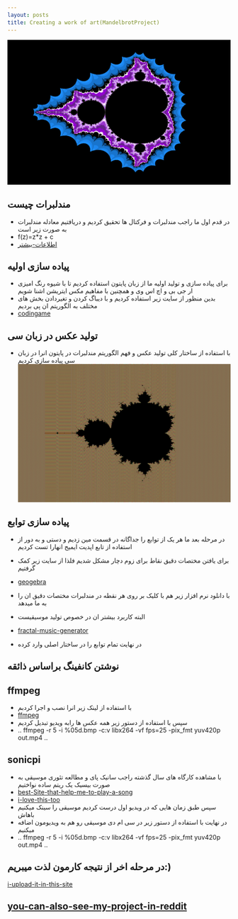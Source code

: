 ```yaml
---
layout: posts
title: Creating a work of art(MandelbrotProject)
---
```

!["picture-of-my-finalProject"](../assets/images/27.jpg)
## مندلبرات چیست
- در قدم اول ما راجب مندلبرات و فرکتال ها تحقیق کردیم و دریافتیم معادله مندلبرات به صورت زیر است
- f(z)=z*z + c
- [اطلاعات-بیشتر](https://en.wikipedia.org/wiki/Mandelbrot_set)
## پیاده سازی اولیه
- برای پیاده سازی و تولید اولیه ما از زبان پایتون استفاده کردیم تا با شیوه رنگ امیزی ار جی بی و اچ اس وی و همچنین با مفاهیم مکس ایتریشن اشنا شویم
- بدین منظور از سایت زیر استفاده کردیم و با دیباگ کردن و تغیردادن بخش های مختلف  به الگوریتم ان پی بردیم 
- [codingame](https://www.codingame.com/playgrounds/2358/how-to-plot-the-mandelbrot-set/mandelbrot-set)
## تولید عکس در زبان سی
- با استفاده از ساختار کلی تولید عکس و فهم الگوریتم مندلبرات در پایتون انرا در زبان سی پیاده سازی کردیم
!["my-first-mandelbrot-in-C"](../assets/images/28.jpg)
## پیاده سازی توابع
- در مرحله بعد ما هر یک از توابع را جداگانه در قسمت مین زدیم و دستی و به دور از استفاده از تابع اپدیت ایمیج انهارا تست کردیم
- برای یافتن مختصات دقیق نقاط برای زوم دچار مشکل شدیم فلذا از سایت زیر کمک گرفتیم
- [geogebra](https://www.geogebra.org/m/mfewjrek)
- با دانلود نرم افزار زیر هم با کلیک بر روی هر نقطه در مندلبرات مختصات دقیق ان را به ما میدهد
- البته کاربرد بیشتر ان در خصوص تولید موسیقیست
- [fractal-music-generator](https://betazeta.itch.io/fractal-music-generator)

- در نهایت تمام توابع را در ساختار اصلی وارد کرده 
## نوشتن کانفینگ براساس ذائقه
## ffmpeg
- با استفاده از لینک زیر انرا نصب و اجرا کردبم
- [ffmpeg](https://www.wikihow.com/Install-FFmpeg-on-Windows)
- سپس با استفاده از دستور زیر همه عکس ها رابه ویدیو تبدیل کردیم
- .. ffmpeg -r 5 -i %05d.bmp -c:v libx264 -vf fps=25 -pix_fmt yuv420p out.mp4 ..
## sonicpi
- با مشاهده کارگاه های سال گذشته راجب سانیک پای و مطالعه تئوری موسیقی به صورت بیسیک یک ریتم ساده نواختیم
- [best-Site-that-help-me-to-play-a-song](https://latouchemusicale.com/en/best-piano-songs-with-easy-chords/)
- [i-love-this-too](https://sonic-pi.mehackit.org/exercises/en/09-keys-chords-and-scales/01-piano.html)
- سپس طبق زمان هایی که در ویدیو اول درست کردیم موسیقی را سینک میکنیم باهاش
- در نهایت با استفاده از دستور زیر در سی ام دی موسیقی رو هم به ویدیومون اضافه میکنیم
- .. ffmpeg -r 5 -i %05d.bmp -c:v libx264 -vf fps=25 -pix_fmt yuv420p out.mp4 ..
## در مرحله اخر از نتیجه کارمون لذت میبریم:)
[i-upload-it-in-this-site](https://vimeo.com/792128315)

[you-can-also-see-my-project-in-reddit](https://www.reddit.com/r/generative/comments/10k1wuc/mandelbrot/?utm_source=share&utm_medium=web2x&context=3)
-----------------------------------------------------------------------